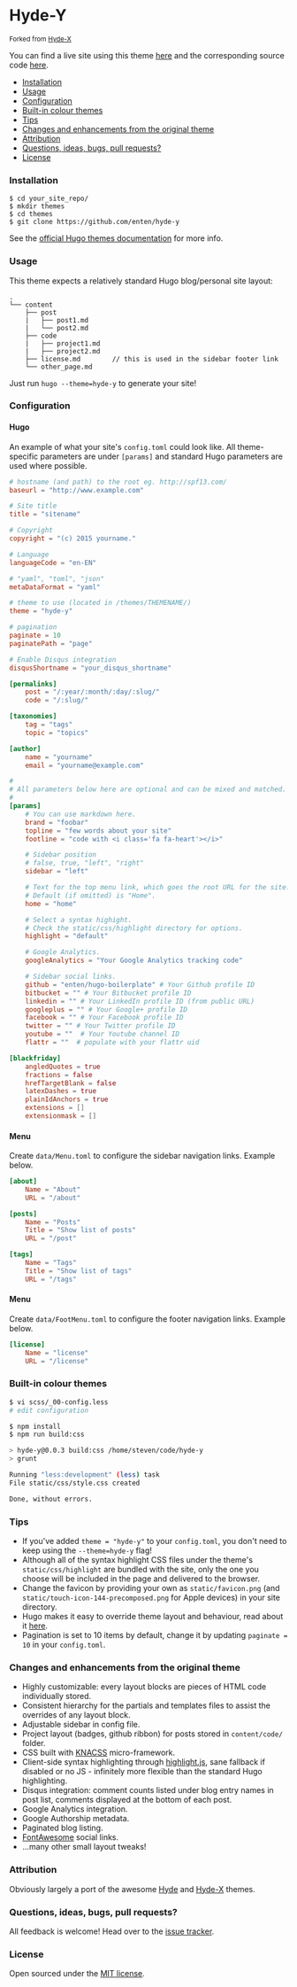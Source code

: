 Hyde-Y
======

<small>Forked from [Hyde-X](https://github.com/zyro/hyde-x)</small>

You can find a live site using this theme [here](http://enten.github.io/hugo-boilerplate/)
and the corresponding source code [here](https://github.com/enten/hugo-boilerplate).

* [Installation](#installation)
* [Usage](#usage)
* [Configuration](#configuration)
* [Built-in colour themes](#built-in-colour-themes)
* [Tips](#tips)
* [Changes and enhancements from the original theme](#changes-and-enhancements-from-the-original-theme)
* [Attribution](#attribution)
* [Questions, ideas, bugs, pull requests?](#questions-ideas-bugs-pull-requests)
* [License](#license)

### Installation

```
$ cd your_site_repo/
$ mkdir themes
$ cd themes
$ git clone https://github.com/enten/hyde-y
```

See the [official Hugo themes documentation](http://gohugo.io/themes/installing) for more info.

### Usage

This theme expects a relatively standard Hugo blog/personal site layout:
```
.
└── content
    ├── post
    |   ├── post1.md
    |   └── post2.md
    ├── code
    |   ├── project1.md
    |   ├── project2.md
    ├── license.md        // this is used in the sidebar footer link
    └── other_page.md
```

Just run `hugo --theme=hyde-y` to generate your site!

### Configuration

#### Hugo

An example of what your site's `config.toml` could look like. All theme-specific parameters are under `[params]` and standard Hugo parameters are used where possible.

``` toml
# hostname (and path) to the root eg. http://spf13.com/
baseurl = "http://www.example.com"

# Site title
title = "sitename"

# Copyright
copyright = "(c) 2015 yourname."

# Language
languageCode = "en-EN"

# "yaml", "toml", "json"
metaDataFormat = "yaml"

# theme to use (located in /themes/THEMENAME/)
theme = "hyde-y"

# pagination
paginate = 10
paginatePath = "page"

# Enable Disqus integration
disqusShortname = "your_disqus_shortname"

[permalinks]
    post = "/:year/:month/:day/:slug/"
    code = "/:slug/"

[taxonomies]
    tag = "tags"
    topic = "topics"

[author]
    name = "yourname"
    email = "yourname@example.com"

#
# All parameters below here are optional and can be mixed and matched.
#
[params]
    # You can use markdown here.
    brand = "foobar"
    topline = "few words about your site"
    footline = "code with <i class='fa fa-heart'></i>"

    # Sidebar position
    # false, true, "left", "right"
    sidebar = "left"

    # Text for the top menu link, which goes the root URL for the site.
    # Default (if omitted) is "Home".
    home = "home"

    # Select a syntax highight.
    # Check the static/css/highlight directory for options.
    highlight = "default"

    # Google Analytics.
    googleAnalytics = "Your Google Analytics tracking code"

    # Sidebar social links.
    github = "enten/hugo-boilerplate" # Your Github profile ID
    bitbucket = "" # Your Bitbucket profile ID
    linkedin = "" # Your LinkedIn profile ID (from public URL)
    googleplus = "" # Your Google+ profile ID
    facebook = "" # Your Facebook profile ID
    twitter = "" # Your Twitter profile ID
    youtube = ""  # Your Youtube channel ID
    flattr = ""  # populate with your flattr uid

[blackfriday]
    angledQuotes = true
    fractions = false
    hrefTargetBlank = false
    latexDashes = true
    plainIdAnchors = true
    extensions = []
    extensionmask = []

```

#### Menu

Create `data/Menu.toml` to configure the sidebar navigation links. Example below.

```toml
[about]
    Name = "About"
    URL = "/about"

[posts]
    Name = "Posts"
    Title = "Show list of posts"
    URL = "/post"

[tags]
    Name = "Tags"
    Title = "Show list of tags"
    URL = "/tags"
```

#### Menu

Create `data/FootMenu.toml` to configure the footer navigation links. Example below.

```toml
[license]
    Name = "license"
    URL = "/license"
```

### Built-in colour themes

```bash
$ vi scss/_00-config.less
# edit configuration

$ npm install
$ npm run build:css

> hyde-y@0.0.3 build:css /home/steven/code/hyde-y
> grunt

Running "less:development" (less) task
File static/css/style.css created

Done, without errors.
```

### Tips

* If you've added `theme = "hyde-y"` to your `config.toml`, you don't need to keep using the `--theme=hyde-y` flag!
* Although all of the syntax highlight CSS files under the theme's `static/css/highlight` are bundled with the site, only the one you choose will be included in the page and delivered to the browser.
* Change the favicon by providing your own as `static/favicon.png` (and `static/touch-icon-144-precomposed.png` for Apple devices) in your site directory.
* Hugo makes it easy to override theme layout and behaviour, read about it [here](http://gohugo.io/themes/customizing).
* Pagination is set to 10 items by default, change it by updating `paginate = 10` in your `config.toml`.

### Changes and enhancements from the original theme

* Highly customizable: every layout blocks are pieces of HTML code individually stored.
* Consistent hierarchy for the partials and templates files to assist the overrides of any layout block.
* Adjustable sidebar in config file.
* Project layout (badges, github ribbon) for posts stored in `content/code/` folder.
* CSS built with [KNACSS](http://knacss.com/) micro-framework.
* Client-side syntax highlighting through [highlight.js](https://highlightjs.org/), sane fallback if disabled or no JS - infinitely more flexible than the standard Hugo highlighting.
* Disqus integration: comment counts listed under blog entry names in post list, comments displayed at the bottom of each post.
* Google Analytics integration.
* Google Authorship metadata.
* Paginated blog listing.
* [FontAwesome](http://fortawesome.github.io/Font-Awesome) social links.
* ...many other small layout tweaks!

### Attribution

Obviously largely a port of the awesome [Hyde](https://github.com/poole/hyde) and [Hyde-X](https://github.com/zyro/hyde-x) themes.

### Questions, ideas, bugs, pull requests?

All feedback is welcome! Head over to the [issue tracker](https://github.com/enten/hyde-y/issues).

### License

Open sourced under the [MIT license](https://github.com/enten/hyde-y/blob/master/LICENSE).

